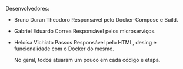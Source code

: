 Desenvolvedores: 
- Bruno Duran Theodoro
    Responsável pelo Docker-Compose e Build.

- Gabriel Eduardo Correa
    Responsável pelos microserviços.

- Heloísa Vichiato Passos
    Responsável pelo HTML, desing e funcionalidade com o Docker do mesmo.

    No geral, todos atuaram um pouco em cada código e etapa.
